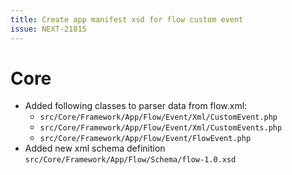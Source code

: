 ```yaml
---
title: Create app manifest xsd for flow custom event
issue: NEXT-21815
---
```

# Core
* Added following classes to parser data from flow.xml:
  * `src/Core/Framework/App/Flow/Event/Xml/CustomEvent.php`
  * `src/Core/Framework/App/Flow/Event/Xml/CustomEvents.php`
  * `src/Core/Framework/App/Flow/Event/FlowEvent.php`
* Added new xml schema definition `src/Core/Framework/App/Flow/Schema/flow-1.0.xsd`
